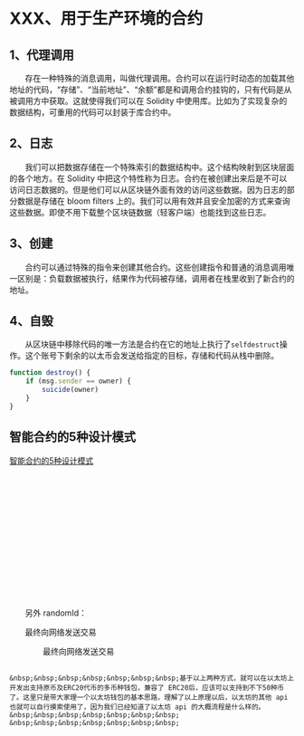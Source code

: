 # XXX、用于生产环境的合约
## 1、代理调用
&nbsp;&nbsp;&nbsp;&nbsp;&nbsp;&nbsp;&nbsp;存在一种特殊的消息调用，叫做代理调用。合约可以在运行时动态的加载其他地址的代码，“存储”、“当前地址”、“余额”都是和调用合约挂钩的，只有代码是从被调用方中获取。这就使得我们可以在 Solidity 中使用库。比如为了实现复杂的数据结构，可重用的代码可以封装于库合约中。

## 2、日志
&nbsp;&nbsp;&nbsp;&nbsp;&nbsp;&nbsp;&nbsp;我们可以把数据存储在一个特殊索引的数据结构中。这个结构映射到区块层面的各个地方。在 Solidity 中把这个特性称为日志。合约在被创建出来后是不可以访问日志数据的。但是他们可以从区块链外面有效的访问这些数据。因为日志的部分数据是存储在 bloom filters 上的。我们可以用有效并且安全加密的方式来查询这些数据。即使不用下载整个区块链数据（轻客户端）也能找到这些日志。

## 3、创建
&nbsp;&nbsp;&nbsp;&nbsp;&nbsp;&nbsp;&nbsp;合约可以通过特殊的指令来创建其他合约。这些创建指令和普通的消息调用唯一区别是：负载数据被执行，结果作为代码被存储，调用者在栈里收到了新合约的地址。

## 4、自毁
&nbsp;&nbsp;&nbsp;&nbsp;&nbsp;&nbsp;&nbsp;从区块链中移除代码的唯一方法是合约在它的地址上执行了`selfdestruct`操作。这个账号下剩余的以太币会发送给指定的目标，存储和代码从栈中删除。

```js
function destroy() {
	if (msg.sender == owner) {
		suicide(owner)
	}
}
```


## 智能合约的5种设计模式
[智能合约的5种设计模式](https://my.oschina.net/u/3790537/blog/1808773)











&nbsp;&nbsp;&nbsp;&nbsp;&nbsp;&nbsp;&nbsp;
<br/><br/><br/><br/><br/><br/><br/><br/><br/><br/><br/><br/><br/>

&nbsp;&nbsp;&nbsp;&nbsp;&nbsp;&nbsp;&nbsp;另外 randomId：

&nbsp;&nbsp;&nbsp;&nbsp;&nbsp;&nbsp;&nbsp;最终向网络发送交易

&nbsp;&nbsp;&nbsp;&nbsp;&nbsp;&nbsp;&nbsp;
&nbsp;&nbsp;&nbsp;&nbsp;&nbsp;&nbsp;&nbsp;最终向网络发送交易


```

&nbsp;&nbsp;&nbsp;&nbsp;&nbsp;&nbsp;&nbsp;基于以上两种方式，就可以在以太坊上开发出支持原币及ERC20代币的多币种钱包，兼容了 ERC20后，应该可以支持到不下50种币了。这里只是带大家理一个以太坊钱包的基本思路，理解了以上原理以后，以太坊的其他 api 也就可以自行摸索使用了，因为我们已经知道了以太坊 api 的大概流程是什么样的。
&nbsp;&nbsp;&nbsp;&nbsp;&nbsp;&nbsp;&nbsp;
&nbsp;&nbsp;&nbsp;&nbsp;&nbsp;&nbsp;&nbsp;























